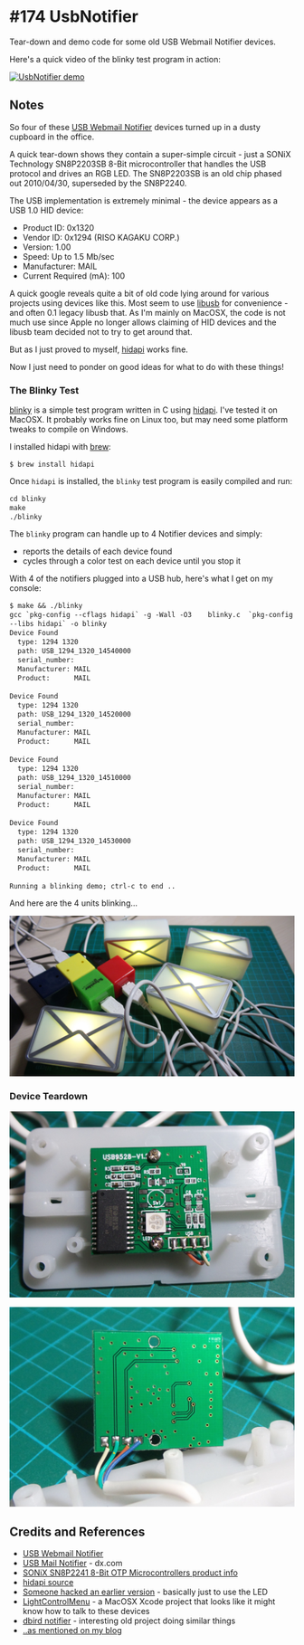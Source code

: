 # #174 UsbNotifier

Tear-down and demo code for some old USB Webmail Notifier devices.

Here's a quick video of the blinky test program in action:

[![UsbNotifier demo](https://img.youtube.com/vi/KEg5rtU9RK4/0.jpg)](https://www.youtube.com/watch?v=KEg5rtU9RK4)


## Notes

So four of these [USB Webmail Notifier](http://www.usbgeek.com/products/usb-webmail-notifier) devices turned up in a dusty cupboard
in the office.

A quick tear-down shows they contain a super-simple circuit - just a
SONiX Technology SN8P2203SB 8-Bit microcontroller that handles the USB protocol and drives an RGB LED.
The SN8P2203SB is an old chip phased out 2010/04/30, superseded by the SN8P2240.

The USB implementation is extremely minimal - the device appears as a USB 1.0 HID device:
* Product ID: 0x1320
* Vendor ID:  0x1294  (RISO KAGAKU CORP.)
* Version:  1.00
* Speed:  Up to 1.5 Mb/sec
* Manufacturer: MAIL
* Current Required (mA):  100

A quick google reveals quite a bit of old code lying around for various projects using devices like this.
Most seem to use [libusb](http://www.libusb.org/) for convenience - and often 0.1 legacy libusb that.
As I'm mainly on MacOSX, the code is not much use since Apple no longer allows claiming of HID devices
and the libusb team decided not to try to get around that.

But as I just proved to myself, [hidapi](http://www.signal11.us/oss/hidapi/) works fine.

Now I just need to ponder on good ideas for what to do with these things!

### The Blinky Test

[blinky](./blinky/blinky.c) is a simple test program written in C using [hidapi](http://www.signal11.us/oss/hidapi/).
I've tested it on MacOSX. It probably works fine on Linux too, but may need some platform tweaks to compile on Windows.

I installed hidapi with [brew](http://brew.sh/):

```
$ brew install hidapi
```

Once `hidapi` is installed, the `blinky` test program is easily compiled and run:

```
cd blinky
make
./blinky
```

The `blinky` program can handle up to 4 Notifier devices and simply:
* reports the details of each device found
* cycles through a color test on each device until you stop it

With 4 of the notifiers plugged into a USB hub, here's what I get on my console:

```
$ make && ./blinky
gcc `pkg-config --cflags hidapi` -g -Wall -O3    blinky.c  `pkg-config --libs hidapi` -o blinky
Device Found
  type: 1294 1320
  path: USB_1294_1320_14540000
  serial_number:
  Manufacturer: MAIL
  Product:      MAIL

Device Found
  type: 1294 1320
  path: USB_1294_1320_14520000
  serial_number:
  Manufacturer: MAIL
  Product:      MAIL

Device Found
  type: 1294 1320
  path: USB_1294_1320_14510000
  serial_number:
  Manufacturer: MAIL
  Product:      MAIL

Device Found
  type: 1294 1320
  path: USB_1294_1320_14530000
  serial_number:
  Manufacturer: MAIL
  Product:      MAIL

Running a blinking demo; ctrl-c to end ..

```

And here are the 4 units blinking...

![UsbNotifier_blinking_demo](./assets/UsbNotifier_blinking_demo.jpg?raw=true)

### Device Teardown

![PCB front](./assets/UsbNotifier_pcb_front.jpg?raw=true)

![PCB rear](./assets/UsbNotifier_pcb_rear.jpg?raw=true)

## Credits and References

* [USB Webmail Notifier](http://www.usbgeek.com/products/usb-webmail-notifier)
* [USB Mail Notifier](http://club.dx.com/forums/forums.dx/threadid.382581) - dx.com
* [SONiX SN8P2241 8-Bit OTP Microcontrollers product info](http://www.sonix.com.tw/article-en-1009-3146)
* [hidapi source](http://www.signal11.us/oss/hidapi/)
* [Someone hacked an earlier version](http://www.wabbitwanch.net/blog/?p=728) - basically just to use the LED
* [LightControlMenu](https://github.com/bettse/LightControlMenu) - a MacOSX Xcode project that looks like it might know how to talk to these devices
* [dbird notifier](http://sourceforge.net/projects/dbirdnotifier/) - interesting old project doing similar things
* [..as mentioned on my blog](https://blog.tardate.com/2016/02/littlearduinoprojects174-usb-led.html)
